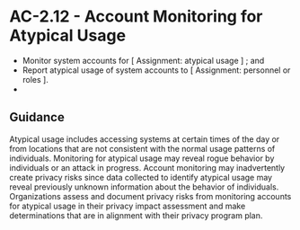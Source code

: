 # AC-2.12 - Account Monitoring for Atypical Usage
- Monitor system accounts for \[ Assignment: atypical usage \] ; and
- Report atypical usage of system accounts to \[ Assignment: personnel or roles \].
- 
## Guidance
Atypical usage includes accessing systems at certain times of the day or from locations that are not consistent with the normal usage patterns of individuals. Monitoring for atypical usage may reveal rogue behavior by individuals or an attack in progress. Account monitoring may inadvertently create privacy risks since data collected to identify atypical usage may reveal previously unknown information about the behavior of individuals. Organizations assess and document privacy risks from monitoring accounts for atypical usage in their privacy impact assessment and make determinations that are in alignment with their privacy program plan.